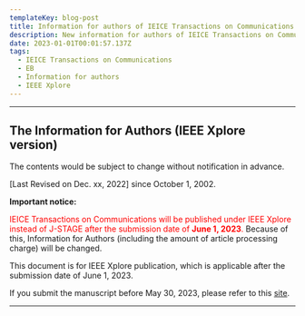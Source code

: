 ```yaml
---
templateKey: blog-post
title: Information for authors of IEICE Transactions on Communications (EB)
description: New information for authors of IEICE Transactions on Communications (EB), effective from February 1st, 2024.
date: 2023-01-01T00:01:57.137Z
tags:
  - IEICE Transactions on Communications
  - EB
  - Information for authors
  - IEEE Xplore
---
```


---

<a id="the-ieice-transactions-on-communications-the-information-for-authors"></a>

## The Information for Authors (IEEE Xplore version)<!-- omit in toc -->

The contents would be subject to change without notification in advance.

[Last Revised on Dec. xx, 2022] since October 1, 2002.

**Important notice:**

<span style="color: red; ">IEICE Transactions on Communications will be published under IEEE Xplore instead of J-STAGE after the submission date of **June 1, 2023**.</span>
Because of this, Information for Authors (including the amount of article processing charge) will be changed.

This document is for IEEE Xplore publication, which is applicable after the submission date of June 1, 2023.

If you submit the manuscript before May 30, 2023, please refer to this [site](https://www.ieice.org/eng/shiori/mokuji_cs.html).

---
